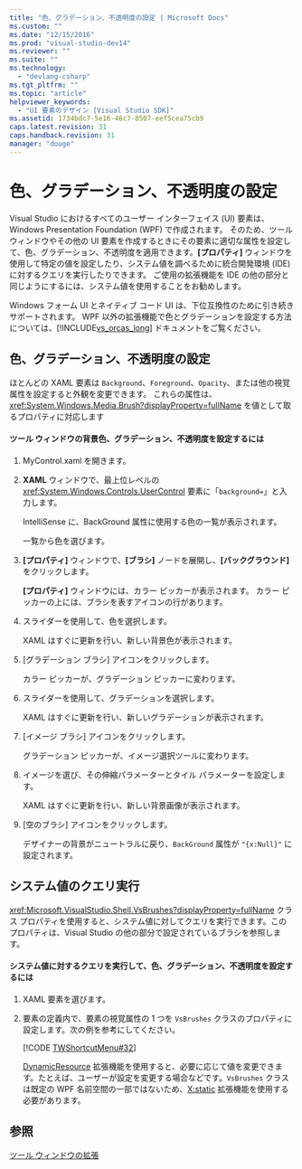 ```yaml
---
title: "色、グラデーション、不透明度の設定 | Microsoft Docs"
ms.custom: ""
ms.date: "12/15/2016"
ms.prod: "visual-studio-dev14"
ms.reviewer: ""
ms.suite: ""
ms.technology: 
  - "devlang-csharp"
ms.tgt_pltfrm: ""
ms.topic: "article"
helpviewer_keywords: 
  - "UI 要素のデザイン [Visual Studio SDK]"
ms.assetid: 1734bdc7-5e16-46c7-8507-eef5cea75cb9
caps.latest.revision: 31
caps.handback.revision: 31
manager: "douge"
---
```

# 色、グラデーション、不透明度の設定
Visual Studio におけるすべてのユーザー インターフェイス \(UI\) 要素は、Windows Presentation Foundation \(WPF\) で作成されます。 そのため、ツール ウィンドウやその他の UI 要素を作成するときにその要素に適切な属性を設定して、色、グラデーション、不透明度を適用できます。**\[プロパティ\]** ウィンドウを使用して特定の値を設定したり、システム値を調べるために統合開発環境 \(IDE\) に対するクエリを実行したりできます。 ご使用の拡張機能を IDE の他の部分と同じようにするには、システム値を使用することをお勧めします。  
  
 Windows フォーム UI とネイティブ コード UI は、下位互換性のために引き続きサポートされます。 WPF 以外の拡張機能で色とグラデーションを設定する方法については、[!INCLUDE[vs_orcas_long](../debugger/includes/vs_orcas_long_md.md)] ドキュメントをご覧ください。  
  
## 色、グラデーション、不透明度の設定  
 ほとんどの XAML 要素は `Background`、`Foreground`、`Opacity`、または他の視覚属性を設定すると外観を変更できます。 これらの属性は、<xref:System.Windows.Media.Brush?displayProperty=fullName> を値として取るプロパティに対応します  
  
#### ツール ウィンドウの背景色、グラデーション、不透明度を設定するには  
  
1.  MyControl.xaml を開きます。  
  
2.  **XAML** ウィンドウで、最上位レベルの <xref:System.Windows.Controls.UserControl> 要素に「`background=`」と入力します。  
  
     IntelliSense に、BackGround 属性に使用する色の一覧が表示されます。  
  
     一覧から色を選びます。  
  
3.  **\[プロパティ\]** ウィンドウで、**\[ブラシ\]** ノードを展開し、**\[バックグラウンド\]** をクリックします。  
  
     **\[プロパティ\]** ウィンドウには、カラー ピッカーが表示されます。 カラー ピッカーの上には、ブラシを表すアイコンの行があります。  
  
4.  スライダーを使用して、色を選択します。  
  
     XAML はすぐに更新を行い、新しい背景色が表示されます。  
  
5.  \[グラデーション ブラシ\] アイコンをクリックします。  
  
     カラー ピッカーが、グラデーション ピッカーに変わります。  
  
6.  スライダーを使用して、グラデーションを選択します。  
  
     XAML はすぐに更新を行い、新しいグラデーションが表示されます。  
  
7.  \[イメージ ブラシ\] アイコンをクリックします。  
  
     グラデーション ピッカーが、イメージ選択ツールに変わります。  
  
8.  イメージを選び、その伸縮パラメーターとタイル パラメーターを設定します。  
  
     XAML はすぐに更新を行い、新しい背景画像が表示されます。  
  
9. \[空のブラシ\] アイコンをクリックします。  
  
     デザイナーの背景がニュートラルに戻り、`BackGround` 属性が `"{x:Null}"` に設定されます。  
  
## システム値のクエリ実行  
 <xref:Microsoft.VisualStudio.Shell.VsBrushes?displayProperty=fullName> クラス プロパティを使用すると、システム値に対してクエリを実行できます。このプロパティは、Visual Studio の他の部分で設定されているブラシを参照します。  
  
#### システム値に対するクエリを実行して、色、グラデーション、不透明度を設定するには  
  
1.  XAML 要素を選びます。  
  
2.  要素の定義内で、要素の視覚属性の 1 つを `VsBrushes` クラスのプロパティに設定します。次の例を参考にしてください。  
  
     [!CODE [TWShortcutMenu#32](../CodeSnippet/VS_Snippets_VSSDK/twshortcutmenu#32)]  
  
     [DynamicResource](../Topic/DynamicResource%20Markup%20Extension.md) 拡張機能を使用すると、必要に応じて値を変更できます。たとえば、ユーザーが設定を変更する場合などです。`VsBrushes` クラスは既定の WPF 名前空間の一部ではないため、[X:static](../Topic/x:Static%20Markup%20Extension.md) 拡張機能を使用する必要があります。  
  
## 参照  
 [ツール ウィンドウの拡張](../misc/extending-tool-windows.md)